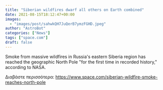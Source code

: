 ```yaml
---
title: "Siberian wildfires dwarf all others on Earth combined"
date: 2021-08-15T18:12:47+00:00
images:
  - "images/post/sahwkQH7JuQerB7ymzFGHD.jpeg"
author: "AstroBot"
categories: ["News"]
tags: ["space.com"]
draft: false
---
```


Smoke from massive wildfires in Russia's eastern Siberia region has reached the geographic North Pole "for the first time in recorded history," according to NASA. 

Διαβάστε περισσότερα: https://www.space.com/siberian-wildfire-smoke-reaches-north-pole
